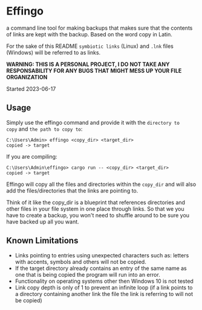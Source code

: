 # Effingo

a command line tool for making backups that makes sure that the contents of links are kept with the backup. Based on the word copy in Latin.

For the sake of this README `symbiotic links` (Linux) and `.lnk` files (Windows) will be referred to as links.

**WARNING: THIS IS A PERSONAL PROJECT, I DO NOT TAKE ANY RESPONSABILITY FOR ANY BUGS THAT MIGHT MESS UP YOUR FILE ORGANIZATION**

Started 2023-06-17

## Usage

Simply use the effingo command and provide it with the `directory to copy` and `the path to copy to`:
```text
C:\Users\Admin> effingo <copy_dir> <target_dir>
copied -> target
```

If you are compiling:
```text
C:\Users\Admin\effingo> cargo run -- <copy_dir> <target_dir>
copied -> target
```

Effingo will copy all the files and directories within the `copy_dir` and will also add the files/directories that the links are pointing to.

Think of it like the copy_dir is a blueprint that references directories and
other files in your file system in one place through links.
So that we you have to create a backup, you won't need to shuffle around to be
sure you have backed up all you want.

## Known Limitations
* Links pointing to entries using unexpected characters such as: letters with accents, symbols and others will not be copied.
* If the target directory already contains an entry of the same name as one that is being copied the program will run into an error.
* Functionality on operating systems other then Windows 10 is not tested
* Link copy depth is only of 1 to prevent an infinite loop (if a link points to a directory containing another link the file the link is referring to will not be copied)
